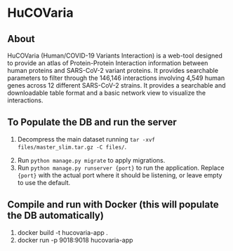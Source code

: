 # HuCOVaria

## About
HuCOVaria (Human/COVID-19 Variants Interaction) is a web-tool designed to provide an atlas of Protein-Protein Interaction information between human proteins and SARS-CoV-2 variant proteins. It provides searchable parameters to filter through the 146,146 interactions involving 4,549 human genes across 12 different SARS-CoV-2 strains. It provides a searchable and downloadable table format and a basic network view to visualize the interactions.

## To Populate the DB and run the server
1. Decompress the main dataset running `tar -xvf files/master_slim.tar.gz -C files/`. 
<!-- 2. Comment urlpatterns list in main/urls.py file. Uncomment empty urlpatterns list.
3. Comment out all code after imports in main/views.py file. ( Everything after 'from .models import *' should be commented out.) -->
2. Run `python manage.py migrate` to apply migrations.
3. Run `python manage.py runserver {port}` to run the application. Replace `{port}` with the actual port where it should be listening, or leave empty to use the default.
<!-- 3. Reverse changes in 1. and 2. (Revert urlpatterns from empty to non-empty list in main/urls.py and uncomment all functions in main/views.py) -->

## Compile and run with Docker (this will populate the DB automatically)
1. docker build -t hucovaria-app .
2. docker run -p 9018:9018 hucovaria-app 
